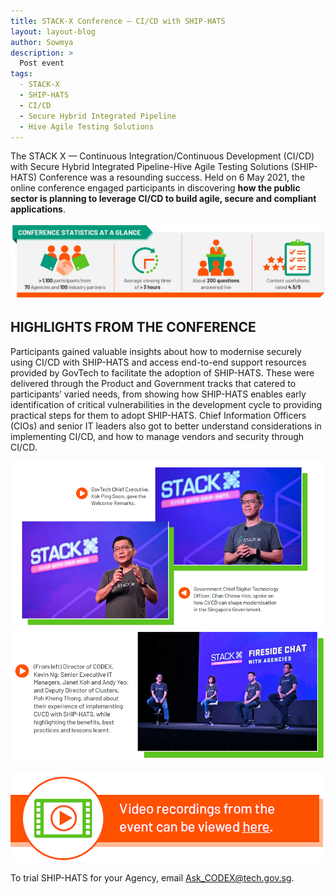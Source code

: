 ```yaml
---
title: STACK-X Conference — CI/CD with SHIP-HATS
layout: layout-blog
author: Sowmya
description: >
  Post event
tags:
  - STACK-X
  - SHIP-HATS
  - CI/CD
  - Secure Hybrid Integrated Pipeline
  - Hive Agile Testing Solutions
---
```


The STACK X — Continuous Integration/Continuous Development (CI/CD) with Secure Hybrid Integrated Pipeline-Hive Agile Testing Solutions (SHIP-HATS) Conference was a resounding success. Held on 6 May 2021, the online conference engaged participants in discovering **how the public sector is planning to leverage CI/CD to build agile, secure and compliant applications**. 

![Stats_table](/assets/img/STACK-X-stats.jpg)

## HIGHLIGHTS FROM THE CONFERENCE 

Participants gained valuable insights about how to modernise securely using CI/CD with SHIP-HATS and access end-to-end support resources provided by GovTech to facilitate the adoption of SHIP-HATS. These were delivered through the Product and Government tracks that catered to participants’ varied needs, from showing how SHIP-HATS enables early identification of critical vulnerabilities in the development cycle to providing practical steps for them to adopt SHIP-HATS. Chief Information Officers (CIOs) and senior IT leaders also got to better understand considerations in implementing CI/CD, and how to manage vendors and security through CI/CD. 

![SpeakersPhoto01](/assets/img/stackx-speakers01.png)
![SpeakersPhoto01](/assets/img/stackx-speakers02.png)

[![Video_recording](/assets/img/video-record-img.png)](/communities/events/stack-x-ci-cd-2021)

To trial SHIP-HATS for your Agency, email Ask_CODEX@tech.gov.sg.

